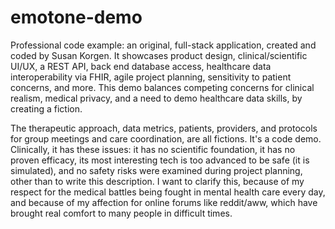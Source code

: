 # emotone-demo
Professional code example: an original, full-stack application, created and coded by Susan Korgen. It showcases product design, clinical/scientific UI/UX, a REST API, back end database access, healthcare data interoperability via FHIR, agile project planning, sensitivity to patient concerns, and more. This demo balances competing concerns for clinical realism, medical privacy, and a need to demo healthcare data skills, by creating a fiction. 

The therapeutic approach, data metrics, patients, providers, and protocols for group meetings and care coordination, are all fictions.  It's a code demo. Clinically, it has these issues: it has no scientific foundation, it has no proven efficacy, its most interesting tech is too advanced to be safe (it is simulated), and no safety risks were examined during project planning, other than to write this description. I want to clarify this, because of my respect for the medical battles being fought in mental health care every day, and because of my affection for online forums like reddit/aww, which have brought real comfort to many people in difficult times.
